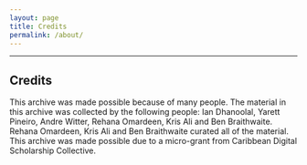 ```yaml
---
layout: page
title: Credits
permalink: /about/
---
```

---

## Credits

This archive was made possible because of many people. The material in this archive was collected by the following people: Ian Dhanoolal, Yarett Pineiro, Andre Witter, Rehana Omardeen, Kris Ali and Ben Braithwaite. Rehana Omardeen, Kris Ali and Ben Braithwaite curated all of the material. This archive was made possible due to a micro-grant from Caribbean Digital Scholarship Collective. 
